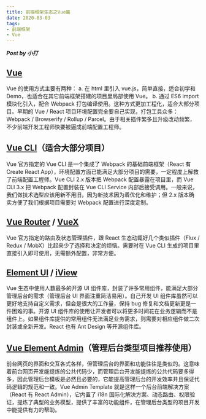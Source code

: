 ```yaml
---
title: 前端框架生态之Vue篇
date: 2020-03-03
tags:
- 前端框架
- Vue
---
```


***Post by 小打***

## [Vue](https://cn.vuejs.org/)
Vue 的使用方式主要有两种：
a. 在 html 里引入 vue.js，简单直接，适合初学和 Demo，也适合在其它前端框架搭建的项目里局部使用 Vue。
b. 通过 ES6 import 模块化引入，配合 Webpack 打包编译使用。这种方式更加工程化，适合大部分项目。早期的 Vue / React 项目环境配置完全要自己实现，打包工具众多：Webpack / Browserify / Rollup / Parcel。由于相关插件繁多且升级改动频繁，不少前端开发工程师快要被逼成前端配置工程师。

## [Vue CLI](https://cli.vuejs.org/zh/)（适合大部分项目）
Vue 官方指定的 Vue CLI 是一个集成了 Webpack 的基础前端框架（React 有 Create React App），环境配置方面已能满足大部分项目的需要，一定程度上解救了前端配置工程师。Vue CLI 2.x 版本把 Webpack 配置暴露在项目里，而 Vue CLI 3.x 把 Webpack 配置封装在 Vue CLI Service 内部后接受调用。一般来说，我们做技术选型应该用新不用旧，因为新技术因为着优化和维护；但 2.x 版本确实方便了我们根据项目需要对 Webpack 配置进行深度定制。

## [Vue Router](https://router.vuejs.org/zh/) / [VueX](https://vuex.vuejs.org/zh/guide/)
Vue 官方指定的路由及状态管理插件，跟 React 生态动辄好几个类似插件（Flux / Redux / MobX）比起来少了选择和决定的烦恼。需要时在 Vue CLI 生成的项目里直接引入即可使用，无需额外配置，非常方便。

## [Element UI](https://element.eleme.cn/) / [iView](http://iview.talkingdata.com/)
Vue 生态中使用人数最多的开源 UI 组件库，封装了许多常用组件，能满足大部分管理后台的需求（管理后台 UI 界面注重简洁易用）。自己开发 UI 组件库虽然可以更好地支持自定义需求，但会是很大的工作量，保持 bug 修复和文档更新更是一件困难的事。开源 UI 组件库的使用让开发者可以将更多时间花在业务逻辑而不是组件上。如果组件库提供的常用组件无法满足业务需求，则需要对相应组件做二次封装或全新开发。React 也有 Ant Design 等开源组件库。

## [Vue Element Admin](https://panjiachen.github.io/vue-element-admin-site/zh/)（管理后台类型项目推荐使用）
前台网页的界面和交互各式各样，但管理后台的界面和功能往往是类似的。这意味着前台网页开发能提炼的公共代码少，而管理后台开发能提炼的公共代码要多得多，因此管理后台模板是必然且必要的，它能提高管理后台的开发效率并且保证代码逻辑的规范和一致。Vue Admin Template 就是这样一个后台前端解决方案（React 有 React Admin），它内置了 i18n 国际化解决方案、动态路由、权限验证，提炼了典型的业务模型，提供了丰富的功能组件，在管理后台类型的项目开发中能提供有力的帮助。
